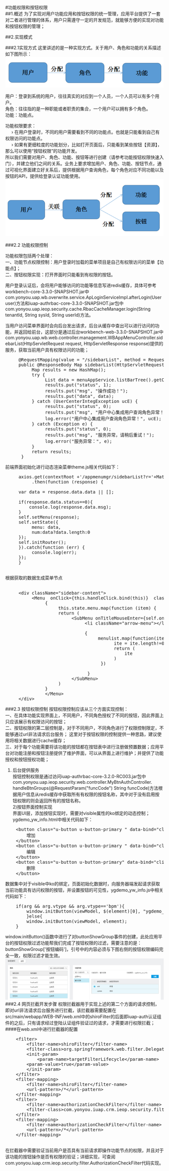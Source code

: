 #功能权限和按钮权限
</br>
##1.概述
为了实现对用户功能应用和按钮权限的统一管理，应用平台提供了一套对二者进行管理的体系，用户只需遵守一定的开发规范，就能够方便的实现对功能和按钮权限的管理；

##2.实现模式


###2.1实现方式
这里讲述的是一种实现方式。关于用户、角色和功能的关系描述如下图所示：
![功能注册](./urf.png)

用户：登录到系统的用户，往往真实的对应到一个人员，一个人员可以有多个用户。</br>
角色：往往指的是一种职能或者职责的集合，一个用户可以拥有多个角色。</br>
功能：功能点。

功能权限要求：</br>
&nbsp;&nbsp;&nbsp;&nbsp;&nbsp;&rsaquo; 在用户登录时，不同的用户需要看到不同的功能点。也就是只能看到自己有权限访问的功能点。 </br>
&nbsp;&nbsp;&nbsp;&nbsp;&nbsp;&rsaquo; 如果有更细粒度的功能划分，比如打开页面后，只能看到某些按钮【资源】，那么可以使用“按钮权限”的功能开发。</br>
所以我们需要对用户、角色、功能、按钮等进行创建（请参考功能按钮权限快速入门），并建立他们之间的关系。业务上要求增加用户、角色、功能、按钮节点，通过可视化界面建立好关系后，提供根据用户查询角色，每个角色对应不同功能以及按钮的API，提供给登录认证功能使用。
![功能注册](./yjgx.png)



###2.2 功能权限控制

功能权限包括两个处理：</br>
一、功能节点权限控制：用户登录时加载的菜单项目是自己有权限访问的菜单【功能点】；</br>
二、按钮权限实现：打开界面时只能看到有权限的按钮。
</br>

用户登录认证后，会将用户能够访问的功能等信息写进redis缓存，具体可参考workbench-core-3.3.0-SNAPSHOT.jar中 com.yonyou.uap.wb.overwrite.service.ApLoginServiceImpl.afterLogin(User user)方法和iuap-authrbac-core-3.3.0-SNAPSHOT.jar包中com.yonyou.uap.ieop.security.cache.RbacCacheManager.login(String tenantId, String sysId, String userId)方法。

当用户访问菜单界面时会向后台发出请求，后台从缓存中查出可以进行访问的功能，并返回给前台，这部分是通过后台workbench-web-3.3.0-SNAPSHOT.jar中 com.yonyou.uap.wb.web.controller.management.WBAppMenuController.sidebarList(HttpServletRequest request, HttpServletResponse response)提供的服务，获取当前用户具有权限访问的功能；


<pre>
     @RequestMapping(value = "/sidebarList", method = RequestMethod.GET)
     public @ResponseBody Map<String, Object> sidebarList(HttpServletRequest request, HttpServletResponse response) {
          Map<String, Object> results = new HashMap<String, Object>();
          try {
               List<SideBarMenu> data = menuAppService.listBarTree().getChildren();
               results.put("status", 1);
               results.put("msg", "操作成功！");
               results.put("data", data);
          } catch (UserCenterIntegException ucE) {
               results.put("status", 0);
               results.put("msg", "用户中心集成用户查询角色异常！");
               log.error("用户中心集成用户查询角色异常！", ucE);
          } catch (Exception e) {
               results.put("status", 0);
               results.put("msg", "服务异常，请稍后重试！");
               log.error("服务异常：", e);
          }
          return results;
      }
</pre>


前端界面初始化进行动态渲染菜单theme.js相关代码如下： 
<pre>
     axios.get(contextRoot +'/appmenumgr/sidebarList?r='+Math.random())
          .then(function (response) {

     var data = response.data.data || [];

     if(response.data.status==0){
         console.log(response.data.msg);
     }
     self.setMenu(response);
     self.setState({
          menu: data,
          num:data?data.length:0
     });
     self.initRouter();
     }).catch(function (err) {
          console.log(err);
     });
     }

</pre>

根据获取的数据生成菜单节点</br></br>
<pre>
     &lt;div className="sidebar-content">
          &lt;Menu  onClick={this.handleClick.bind(this)}  className="u-menu-max1"  style={{marginTop:'-'+this.state.curNum*50}}  mode="vertical" >
               {
                    this.state.menu.map(function (item) {
                    return (
                         &lt;SubMenu onTitleMouseEnter={self.onTitleMouseEnter.bind(self)} key={item.menuId} className={'second-menu '+selected+ ' '+ noSecond +' menu-cloum-'+pages} children={item.children} title={title}>
                              &lt;li className="arrow-menu">&lt;/li>
                     
                              {
                                   menulist.map(function(ite,i){
                                         ite = ite.length!=0?&lt;li className="u-menu-list">{ite}&lt;/li>:ite;
                                         return (
                                             ite
                                         )
                                    })

                               }
                         &lt;/SubMenu>
                    )
               }
               &lt;/Menu>				
     &lt;/div>
</pre>


###2.3 按钮权限控制
按钮权限控制应该从三个方面实现控制：</br>
一、在具体功能实现界面上，不同用户，不同角色授权了不同的按钮，因此界面上只应该展示有权限访问的按钮；</br>
二、按钮权限的第二层控制是，对于不同用户，不同角色进行了权限控制限定，不能够通过url非法请求后台服务； 这里对于按钮权限的控制提供一种思路，建议使用将相关数据进行cache缓存；</br>
三、对于每个功能需要将该功能的按钮都在按钮表中进行注册做预置数据；应用平台对功能注册和按钮注册提供了维护界面，可以从界面上进行维护；并提供了功能授权和按钮授权功能；</br>

1) 后台提供服务</br>
按钮控制权限是通过访问iuap-authrbac-core-3.2.0-RC003.jar包中com.yonyou.uap.ieop.security.web.controller.MyBtnAuthController. handleBtnGroups(@RequestParam("funcCode") String funcCode)方法根据用户信息从redis缓存中获取所有有权限的按钮名称，其中对于没有启用按钮权限的则会返回所有的按钮名称。</br>
2)按钮界面控制实现</br>
界面UI层，添加按钮实现时，需要对visible属性的ko绑定的动态控制；ygdemo_yw_info.html中相关代码如下：</br>
<pre>
    &lt;button class="u-button u-button-primary " data-bind="click: event.addClick, visible: buttonShowGroup['add']">
        增加
    &lt;/button>
    &lt;button class="u-button u-button-primary " data-bind="click: event.editClick, visible: buttonShowGroup['update']">
        编辑
    &lt;/button>
    &lt;button class="u-button u-button-primary" data-bind="click: event.delRow, visible: buttonShowGroup['delete']">
        删除
    &lt;/button>
</pre>
数据集中对于visible中ko的绑定，页面初始化数据时，向服务器端发起请求获取当前功能具有访问权限的按钮，并设置按钮的可见性，ygdemo_yw_info.js中相关代码如下：
<pre>
    if(arg && arg.vtype && arg.vtype=='bpm'){
        window.initButton(viewModel, $(element)[0], "ygdemo_yw_info");
        }else{
        window.initButton(viewModel, element);
    }
</pre>
window.initButton()函数中进行了对buttonShowGroup事件的创建，此处应用平台的按钮权限过滤功能帮我们完成了按钮权限的过滤，需要注意的是：buttonShowGroup['按钮编码']，引号中的内容必须与下图右侧的按钮权限编码完全一致，权限过滤才能生效。
![功能注册](./ansq2.png)
</br>
###2.4 网页拦截开发步骤
权限拦截器用于实现上述的第二个方面的请求控制，即对url非法请求后台服务进行拦截，该拦截器需要配置在src/main/webapp/WEB-INF/web.xml中的shiroFilter的后面即iuap-auth认证组件的之后，只有请求经过登陆认证组件验证过的请求，才需要进行权限拦截；
####在web.xml中进行拦截器的配置
<pre>
    &lt;filter>
        &lt;filter-name>shiroFilter&lt;/filter-name>
        &lt;filter-class>org.springframework.web.filter.DelegatingFilterProxy&lt;/filter-class>
        &lt;init-param>
            &lt;param-name>targetFilterLifecycle&lt;/param-name>
        &lt;param-value>true&lt;/param-value>
        &lt;/init-param>
    &lt;/filter>
    &lt;filter-mapping>
        &lt;filter-name>shiroFilter&lt;/filter-name>
        &lt;url-pattern>/*&lt;/url-pattern>
    &lt;/filter-mapping>
    &lt;filter>
        &lt;filter-name>authorizationCheckFilter&lt;/filter-name>
        &lt;filter-class>com.yonyou.iuap.crm.ieop.security.filter.AuthorizationCheckFilter&lt;/filter-class>
    &lt;/filter>
    &lt;filter-mapping>
        &lt;filter-name>authorizationCheckFilter&lt;/filter-name>
        &lt;url-pattern>/*&lt;/url-pattern>
    &lt;/filter-mapping>
</pre>
</br>
在拦截器中需要验证当前用户是否具有当前请求即操作功能节点的权限，并且对于该功能的按钮操作是否有权限的验证；详细实现，可查阅com.yonyou.iuap.crm.ieop.security.filter.AuthorizationCheckFilter代码实现。

